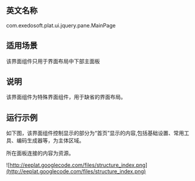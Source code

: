 ## 英文名称 ##

com.exedosoft.plat.ui.jquery.pane.MainPage

## 适用场景 ##

该界面组件只用于界面布局中下部主面板

## 说明 ##

该界面组件为特殊界面组件，用于缺省的界面布局。

## 运行示例 ##


如下图，该界面组件控制显示的部分为“首页”显示的内容,包括基础设置、常用工具、编码生成器等，为主体区域。

所在面板连接的内容为资源。

![http://eeplat.googlecode.com/files/structure_index.png](http://eeplat.googlecode.com/files/structure_index.png)